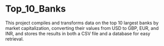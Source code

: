 # Top_10_Banks
 This project compiles and transforms data on the top 10 largest banks by market capitalization, converting their values from USD to GBP, EUR, and INR, and stores the results in both a CSV file and a database for easy retrieval.
